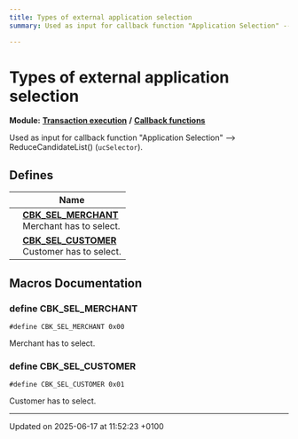 ```yaml
---
title: Types of external application selection
summary: Used as input for callback function "Application Selection" --> ReduceCandidateList() (ucSelector). 

---
```


# Types of external application selection

**Module:** **[Transaction execution](group___a_d_k___t_r_x___e_x_e_c.md)** **/** **[Callback functions](group___t_l_v___c_a_l_l_b_c_k.md)**

Used as input for callback function "Application Selection" --> ReduceCandidateList() (`ucSelector`). 

## Defines

|                | Name           |
| -------------- | -------------- |
|  | **[CBK_SEL_MERCHANT](group___d_e_f___c_b_k___s_e_l.md#define-cbk-sel-merchant)** <br>Merchant has to select.  |
|  | **[CBK_SEL_CUSTOMER](group___d_e_f___c_b_k___s_e_l.md#define-cbk-sel-customer)** <br>Customer has to select.  |




## Macros Documentation

### define CBK_SEL_MERCHANT

```
#define CBK_SEL_MERCHANT 0x00
```

Merchant has to select. 

### define CBK_SEL_CUSTOMER

```
#define CBK_SEL_CUSTOMER 0x01
```

Customer has to select. 



-------------------------------

Updated on 2025-06-17 at 11:52:23 +0100
